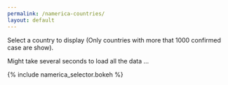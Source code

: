 ```yaml
---
permalink: /namerica-countries/
layout: default
---
```


Select a country to display (Only countries with more that 1000 confirmed case are show).


Might take several seconds to load all the data ...

{% include namerica_selector.bokeh %}